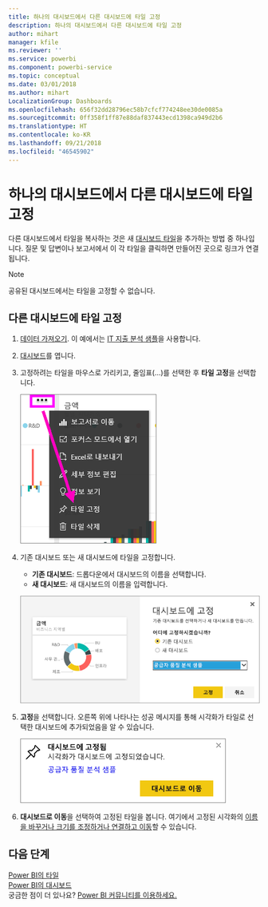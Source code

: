 ```yaml
---
title: 하나의 대시보드에서 다른 대시보드에 타일 고정
description: 하나의 대시보드에서 다른 대시보드에 타일 고정
author: mihart
manager: kfile
ms.reviewer: ''
ms.service: powerbi
ms.component: powerbi-service
ms.topic: conceptual
ms.date: 03/01/2018
ms.author: mihart
LocalizationGroup: Dashboards
ms.openlocfilehash: 656f32dd28796ec58b7cfcf774248ee30de0085a
ms.sourcegitcommit: 0ff358f1ff87e88daf837443ecd1398ca949d2b6
ms.translationtype: HT
ms.contentlocale: ko-KR
ms.lasthandoff: 09/21/2018
ms.locfileid: "46545902"
---
```

# <a name="pin-a-tile-from-one-dashboard-to-another-dashboard"></a>하나의 대시보드에서 다른 대시보드에 타일 고정
다른 대시보드에서 타일을 복사하는 것은 새 [대시보드 타일](consumer/end-user-tiles.md)을 추가하는 방법 중 하나입니다. 질문 및 답변이나 보고서에서 이 각 타일을 클릭하면 만들어진 곳으로 링크가 연결됩니다. 

> [!NOTE]
> 공유된 대시보드에서는 타일을 고정할 수 없습니다.

## <a name="pin-a-tile-to-another-dashboard"></a>다른 대시보드에 타일 고정
1. [데이터 가져오기](service-get-data.md). 이 예에서는 [IT 지출 분석 샘플](sample-it-spend.md)을 사용합니다.
2. [대시보드](consumer/end-user-dashboards.md)를 엽니다.
3. 고정하려는 타일을 마우스로 가리키고, 줄임표(...)를 선택한 후 **타일 고정**을 선택합니다.  
   
   ![줄임표 메뉴](media/service-pin-tile-to-another-dashboard/power-bi-pin-another-dash.png)
4. 기존 대시보드 또는 새 대시보드에 타일을 고정합니다. 
   
   * **기존 대시보드**: 드롭다운에서 대시보드의 이름을 선택합니다.
   * **새 대시보드**: 새 대시보드의 이름을 입력합니다.
   
   ![대시보드에 고정 대화 상자](media/service-pin-tile-to-another-dashboard/pbi_pintoanotherdash.png)
5. **고정**을 선택합니다.
   오른쪽 위에 나타나는 성공 메시지를 통해 시각화가 타일로 선택한 대시보드에 추가되었음을 알 수 있습니다.
   
   ![대시보드에 고정됨 창](media/service-pin-tile-to-another-dashboard/power-bi-pin-success.png)
6. **대시보드로 이동**을 선택하여 고정된 타일을 봅니다. 여기에서 고정된 시각화의 [이름을 바꾸거나 크기를 조정하거나 연결하고 이동](service-dashboard-edit-tile.md)할 수 있습니다.

## <a name="next-steps"></a>다음 단계
[Power BI의 타일](consumer/end-user-tiles.md)  
[Power BI의 대시보드](consumer/end-user-dashboards.md)  
궁금한 점이 더 있나요? [Power BI 커뮤니티를 이용하세요.](http://community.powerbi.com/)

